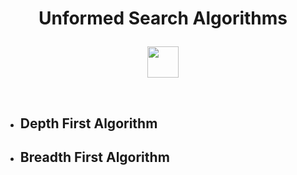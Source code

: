# <p align="center"> Unformed Search Algorithms </p>

<p align="center"><img src="https://user-images.githubusercontent.com/59677362/209992837-e727f81e-5e8f-4570-8eed-6f0804a27c65.png" width="50" /></p>

<br>

* ## Depth First Algorithm 


* ## Breadth First Algorithm
